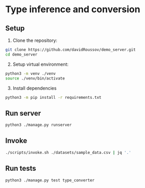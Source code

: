 # Type inference and conversion

## Setup

1. Clone the repository: 
```bash
git clone https://github.com/davidRoussov/demo_server.git
cd demo_server
```

2. Setup virtual environment:

```bash
python3 -m venv ./venv
source ./venv/bin/activate
```

3. Install dependencies

```bash
python3 -m pip install -r requirements.txt
```

## Run server

```bash
python3 ./manage.py runserver
```

## Invoke

```bash
./scripts/invoke.sh ./datasets/sample_data.csv | jq '.'
```

## Run tests

```bash
python3 ./manage.py test type_converter
```
